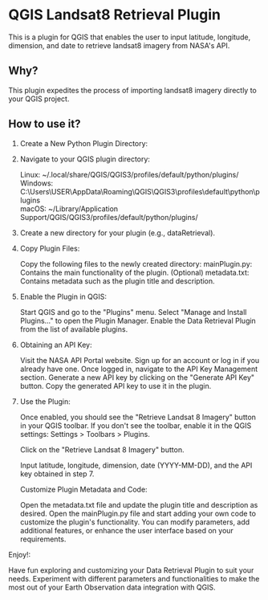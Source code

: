 # QGIS Landsat8 Retrieval Plugin

This is a plugin for QGIS that enables the user to input latitude, longitude, dimension, and date to retrieve landsat8 imagery from NASA's API.

## Why?

This plugin expedites the process of importing landsat8 imagery directly to your QGIS project.

## How to use it?

1. Create a New Python Plugin Directory:

2. Navigate to your QGIS plugin directory:

    Linux: ~/.local/share/QGIS/QGIS3/profiles/default/python/plugins/
    Windows: C:\Users\USER\AppData\Roaming\QGIS\QGIS3\profiles\default\python\plugins\
    macOS: ~/Library/Application Support/QGIS/QGIS3/profiles/default/python/plugins/

4. Create a new directory for your plugin (e.g., dataRetrieval).

5. Copy Plugin Files:

    Copy the following files to the newly created directory:
    mainPlugin.py: Contains the main functionality of the plugin.
    (Optional) metadata.txt: Contains metadata such as the plugin title and description.

6. Enable the Plugin in QGIS:

    Start QGIS and go to the "Plugins" menu.
    Select "Manage and Install Plugins..." to open the Plugin Manager.
    Enable the Data Retrieval Plugin from the list of available plugins.

7. Obtaining an API Key:

    Visit the NASA API Portal website.
    Sign up for an account or log in if you already have one.
    Once logged in, navigate to the API Key Management section.
    Generate a new API key by clicking on the "Generate API Key" button.
    Copy the generated API key to use it in the plugin.

8. Use the Plugin:

    Once enabled, you should see the "Retrieve Landsat 8 Imagery" button in your QGIS toolbar.
    If you don't see the toolbar, enable it in the QGIS settings: Settings > Toolbars > Plugins.

    Click on the "Retrieve Landsat 8 Imagery" button.

    Input latitude, longitude, dimension, date (YYYY-MM-DD), and the API key obtained in step 7.

    Customize Plugin Metadata and Code:

    Open the metadata.txt file and update the plugin title and description as desired.
    Open the mainPlugin.py file and start adding your own code to customize the plugin's functionality.
    You can modify parameters, add additional features, or enhance the user interface based on your requirements.

Enjoy!:

Have fun exploring and customizing your Data Retrieval Plugin to suit your needs. Experiment with different parameters and functionalities to make the most out of your Earth Observation data integration with QGIS.
